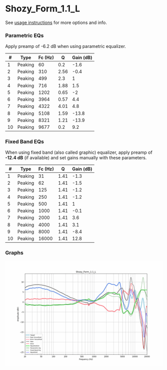 # Shozy_Form_1.1_L
See [usage instructions](https://github.com/jaakkopasanen/AutoEq#usage) for more options and info.

### Parametric EQs
Apply preamp of -6.2 dB when using parametric equalizer.

|   # | Type    |   Fc (Hz) |    Q |   Gain (dB) |
|-----|---------|-----------|------|-------------|
|   1 | Peaking |        60 | 0.2  |        -1.6 |
|   2 | Peaking |       310 | 2.56 |        -0.4 |
|   3 | Peaking |       499 | 2.3  |         1   |
|   4 | Peaking |       716 | 1.88 |         1.5 |
|   5 | Peaking |      1202 | 0.65 |        -2   |
|   6 | Peaking |      3964 | 0.57 |         4.4 |
|   7 | Peaking |      4322 | 4.01 |         4.8 |
|   8 | Peaking |      5108 | 1.59 |       -13.8 |
|   9 | Peaking |      8321 | 1.21 |       -13.9 |
|  10 | Peaking |      9677 | 0.2  |         9.2 |

### Fixed Band EQs
When using fixed band (also called graphic) equalizer, apply preamp of **-12.4 dB** (if available) and set gains manually with these parameters.

|   # | Type    |   Fc (Hz) |    Q |   Gain (dB) |
|-----|---------|-----------|------|-------------|
|   1 | Peaking |        31 | 1.41 |        -1.3 |
|   2 | Peaking |        62 | 1.41 |        -1.5 |
|   3 | Peaking |       125 | 1.41 |        -1.2 |
|   4 | Peaking |       250 | 1.41 |        -1.2 |
|   5 | Peaking |       500 | 1.41 |         1   |
|   6 | Peaking |      1000 | 1.41 |        -0.1 |
|   7 | Peaking |      2000 | 1.41 |         3.6 |
|   8 | Peaking |      4000 | 1.41 |         3.1 |
|   9 | Peaking |      8000 | 1.41 |        -8.4 |
|  10 | Peaking |     16000 | 1.41 |        12.8 |

### Graphs
![](./Shozy_Form_1.1_L.png)
